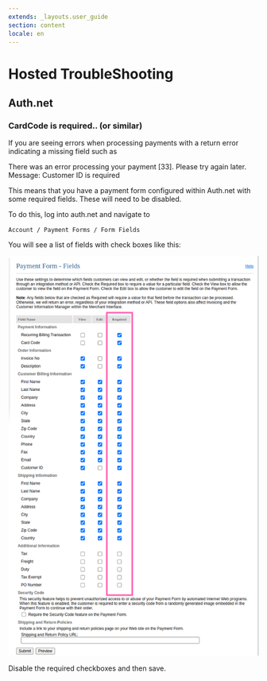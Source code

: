 ```yaml
---
extends: _layouts.user_guide 
section: content
locale: en
---
```


# Hosted TroubleShooting

## Auth.net

### CardCode is required.. (or similar)

If you are seeing errors when processing payments with a return error indicating a missing field such as

<x-info>
There was an error processing your payment [33]. Please try again later.  
Message:  
Customer ID is required  
</x-info>

This means that you have a payment form configured within Auth.net with some required fields. These will need to be disabled.

To do this, log into auth.net and navigate to 

```
Account / Payment Forms / Form Fields
```

You will see a list of fields with check boxes like this:

![alt text](/assets/images/troubleshooting/authnet-required-fields.png "Required Fields")

<x-warning>
Disable the required checkboxes and then save.
</x-warning>